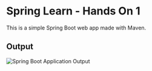 # Spring Learn - Hands On 1

This is a simple Spring Boot web app made with Maven.

## Output

![Spring Boot Application Output](/spring-learn/outputs/image.png)
